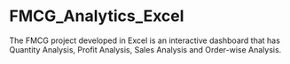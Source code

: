 # FMCG_Analytics_Excel
The FMCG project developed in Excel is an interactive dashboard that has Quantity Analysis, Profit Analysis, Sales  Analysis and Order-wise Analysis.
